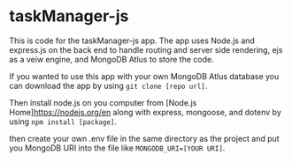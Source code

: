 # taskManager-js

This is code for the taskManager-js app. The app uses Node.js and express.js on the back end to handle routing and server side rendering, ejs as a veiw engine, and MongoDB Atlus to store the code.

If you wanted to use this app with your own MongoDB Atlus database you can download the app by using `git clone [repo url]`.

Then install node.js on you computer from [Node.js Home]https://nodejs.org/en along with express, mongoose, and dotenv by using `npm install [package]`.

then create your own .env file in the same directory as the project and put you MongoDB URI into the file like `MONGODB_URI=[YOUR URI]`.

